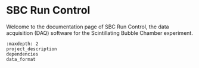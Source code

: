 # SBC Run Control

Welcome to the documentation page of SBC Run Control, the data acquisition (DAQ) software for the Scintillating Bubble Chamber experiment.

```{toctree}
:maxdepth: 2
project_description
dependencies
data_format
```

